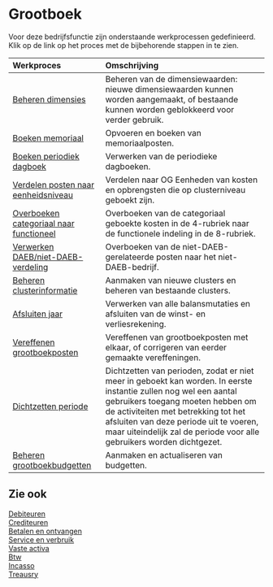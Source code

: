 # Grootboek

Voor deze bedrijfsfunctie zijn onderstaande werkprocessen gedefinieerd. Klik op de link op het proces met de bijbehorende stappen in te zien.

Werkproces | Omschrijving
:--- | :---
[Beheren dimensies](beheren-dimensies/) |  Beheren van de dimensiewaarden: nieuwe dimensiewaarden kunnen worden aangemaakt, of bestaande kunnen worden geblokkeerd voor verder gebruik.
[Boeken memoriaal](boeken-memoriaal/) |  Opvoeren en boeken van memoriaalposten.
[Boeken periodiek dagboek](boeken-periodiek-dagboek/) | Verwerken van de periodieke dagboeken.
[Verdelen posten naar eenheidsniveau](verdelen-kosten-naar-eenheidsniveau/) | Verdelen naar OG Eenheden van kosten en opbrengsten die op clusterniveau geboekt zijn.
[Overboeken categoriaal naar functioneel](overboeken-categoriaal-naar-functioneel/) | Overboeken van de categoriaal geboekte kosten in de 4-rubriek naar de functionele indeling in de 8-rubriek.
[Verwerken DAEB/niet-DAEB-verdeling](verwerken-daeb-niet-daeb-verdeling/) | Overboeken van de niet-DAEB-gerelateerde posten naar het niet-DAEB-bedrijf.
[Beheren clusterinformatie](beheren-clusterinformatie/) | Aanmaken van nieuwe clusters en beheren van bestaande clusters.
[Afsluiten jaar](afsluiten-jaar/) | Verwerken van alle balansmutaties en afsluiten van de winst- en verliesrekening.
[Vereffenen grootboekposten](vereffenen-grootboekposten/) | Vereffenen van grootboekposten met elkaar, of corrigeren van eerder gemaakte vereffeningen.
[Dichtzetten periode](dichtzetten-periode/) | Dichtzetten van perioden, zodat er niet meer in geboekt kan worden. In eerste instantie zullen nog wel een aantal gebruikers toegang moeten hebben om de activiteiten met betrekking tot het afsluiten van deze periode uit te voeren, maar uiteindelijk zal de periode voor alle gebruikers worden dichtgezet.
[Beheren grootboekbudgetten](beheren-grootboekbudgetten/) | Aanmaken en actualiseren van budgetten.

## Zie ook

[Debiteuren](../debiteuren/)  
[Crediteuren](../crediteuren/)  
[Betalen en ontvangen](../betalen-en-ontvangen/)  
[Service en verbruik](../service-en-verbruik/)  
[Vaste activa](../vaste-activa/)  
[Btw](../btw/)  
[Incasso](../incasso/)  
[Treausry](../treasury/)
